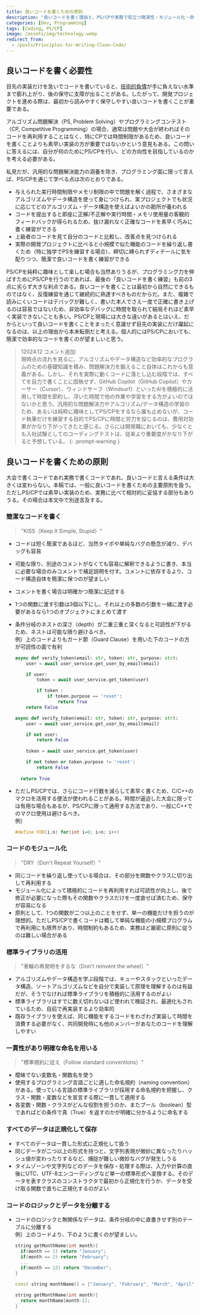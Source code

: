 ```yaml
---
title: 良いコードを書くための原則
description: "良いコードを書く理由と、PS/CPや実務で役立つ簡潔性・モジュール化・命名規約などの主要原則を解説する。"
categories: [Dev, Programming]
tags: [Coding, PS/CP]
image: /assets/img/technology.webp
redirect_from:
  - /posts/Principles-for-Writing-Clean-Code/
---
```


## 良いコードを書く必要性
目先の実装だけを急いでコードを書いていると、[技術的負債](/posts/Technical-debt/)が手に負えない水準まで膨れ上がり、後の保守に支障が出ることがある。したがって、開発プロジェクトを進める際は、最初から読みやすく保守しやすい良いコードを書くことが重要である。

アルゴリズム問題解決（PS, Problem Solving）やプログラミングコンテスト（CP, Competitive Programming）の場合、通常は問題や大会が終わればそのコードを再利用することはなく、特にCPでは時間制限があるため、良いコードを書くことよりも素早い実装の方が重要ではないかという意見もある。この問いに答えるには、自分が何のためにPS/CPを行い、どの方向性を目指しているのかを考える必要がある。

私見だが、汎用的な問題解決能力の涵養を除き、プログラミング面に限って言えば、PS/CPを通じて学べる点は次のとおりである。
- 与えられた実行時間制限やメモリ制限の中で問題を解く過程で、さまざまなアルゴリズムやデータ構造を使って身につけられ、実プロジェクトでも状況に応じてどのアルゴリズム・データ構造を使えばよいかの勘所が養われる
- コードを提出すると即座に正解/不正解や実行時間・メモリ使用量の客観的フィードバックが得られるため、抜け漏れなく正確なコードを素早く巧みに書く練習ができる
- 上級者のコードを見て自分のコードと比較し、改善点を見つけられる
- 実際の開発プロジェクトに比べると小規模で似た機能のコードを繰り返し書くため（特に独学でPSを練習する場合）、締切に縛られずディテールに気を配りつつ、簡潔で良いコードを書く練習ができる

PS/CPを純粋に趣味として楽しむ場合も当然ありうるが、プログラミング力を伸ばすためにPS/CPを行うのであれば、最後の「良いコードを書く練習」も前の3点に劣らず大きな利点である。良いコードを書くことは最初から自然にできるものではなく、反復練習を通じて継続的に熟達すべきものだからだ。また、複雑で読みにくいコードはデバッグが難しく、書いた本人でさえ一度で正確に書き上げるのは容易ではないため、非効率なデバッグに時間を取られて結局それほど素早く実装できないことも多い。PS/CPと現場には大きな違いがあるとはいえ、だからといって良いコードを書くことをまったく意識せず目先の実装にだけ躍起になるのは、以上の理由から本末転倒だと考える。個人的にはPS/CPにおいても、簡潔で効率的なコードを書くのが望ましいと思う。 

> 12024.12 コメント追加:  
> 現時点の流れを見るに、アルゴリズムやデータ構造など効率的なプログラムのための基礎知識を積み、問題解決力を鍛えること自体はこれからも意義がある。しかし、それを実際に動くコードに落とし込む段階では、すべてを自力で書くことに固執せず、GitHub Copilot（GitHub Copilot）やカーサー（Cursor）、ウィンドサーフ（Windsurf）といったAIを積極的に活用して時間を節約し、浮いた時間で他の作業や学習をする方がよいのではないかと思う。汎用的な問題解決力やアルゴリズム/データ構造の学習のため、あるいは純粋に趣味としてPS/CPをするなら誰も止めないが、コード執筆だけを練習する目的でPS/CPに時間と労力を投じるのは、費用対効果がかなり下がってきたと感じる。さらには開発職においても、少なくとも入社試験としてのコーディングテストは、従来より重要度がかなり下がると予想している。
{: .prompt-warning }

## 良いコードを書くための原則
大会で書くコードであれ実務で書くコードであれ、良いコードと言える条件は大きくは変わらない。本稿では、一般に良いコードを書くための主要原則を扱う。ただしPS/CPでは素早い実装のため、実務に比べて相対的に妥協する部分もありうる。その場合は本文中で別途言及する。

### 簡潔なコードを書く
> "KISS（Keep It Simple, Stupid）"

- コードは短く簡潔であるほど、当然タイポや単純なバグの懸念が減り、デバッグも容易
- 可能な限り、別途のコメントがなくても容易に解釈できるように書き、本当に必要な場合のみコメントで補足説明を付す。コメントに依存するより、コード構造自体を簡潔に保つのが望ましい
- コメントを書く場合は明確かつ簡潔に記述する
- 1つの関数に渡す引数は3個以下にし、それ以上の多数の引数を一緒に渡す必要があるなら1つのオブジェクトにまとめて渡す
- 条件分岐のネストの深さ（depth）が二重三重と深くなると可読性が下がるため、ネストは可能な限り避けるべき。  
  例）上のコードよりもガード節（Guard Clause）を用いた下のコードの方が可読性の面で有利  

  ```python
  async def verify_token(email: str, token: str, purpose: str):
      user = await user_service.get_user_by_email(email)
  
      if user:
          token = await user_service.get_token(user)
  
          if token :
              if token.purpose == 'reset':
                  return True
      return False
  ```
  ```python
  async def verify_token(email: str, token: str, purpose: str):
      user = await user_service.get_user_by_email(email)
  
      if not user:
          return False
    
      token = await user_service.get_token(user)
  
      if not token or token.purpose != 'reset':
          return False
    
    return True
  ```
- ただしPS/CPでは、さらにコード行数を減らして素早く書くため、C/C++のマクロを活用する便法が使われることがある。時間が逼迫した大会に限っては有用な場合もあるが、PS/CPに限って通用する方法であり、一般にC++でのマクロ使用は避けるべき。  
  例）  

  ```c++
  #define FOR(i,n) for(int i=0; i<n; i++)
  ```

### コードのモジュール化
> "DRY（Don't Repeat Yourself）"

- 同じコードを繰り返し使っている場合は、その部分を関数やクラスに切り出して再利用する
- モジュール化によって積極的にコードを再利用すれば可読性が向上し、後で修正が必要になった際もその関数やクラスだけを一度直せば済むため、保守が容易になる
- 原則として、1つの関数が二つ以上のことをせず、単一の機能だけを担うのが理想的。ただしPS/CPで書くコードは概して単純な機能の小規模プログラムで再利用にも限界があり、時間制約もあるため、実務ほど厳密に原則に従うのは難しい場合がある

### 標準ライブラリの活用
> "車輪の再発明をするな（Don't reinvent the wheel）"

- アルゴリズムやデータ構造を学ぶ段階では、キューやスタックといったデータ構造、ソートアルゴリズムなどを自分で実装して原理を理解するのは有益だが、そうでなければ標準ライブラリを積極的に活用するのがよい
- 標準ライブラリはすでに数え切れないほど使われて検証され、最適化もされているため、自前で再実装するより効率的
- 既存ライブラリを使えば、同じ機能をするコードをわざわざ実装して時間を浪費する必要がなく、共同開発時にも他のメンバーがあなたのコードを理解しやすい

### 一貫性があり明確な命名を用いる
> "標準規約に従え（Follow standard conventions）"

- 曖昧でない変数名・関数名を使う
- 使用するプログラミング言語ごとに適した命名規約（naming convention）がある。使っている言語の標準ライブラリが採用する命名規約を把握し、クラス・関数・変数などを宣言する際に一貫して適用する
- 各変数・関数・クラスがどんな役割を担うのか、またブール（boolean）型であればどの条件で真（True）を返すのかが明確に分かるように命名する

### すべてのデータは正規化して保存
- すべてのデータは一貫した形式に正規化して扱う
- 同じデータが二つ以上の形式を持つと、文字列表現が微妙に異なったりハッシュ値が変わったりするなど、捕捉が難しい微妙なバグが発生しうる
- タイムゾーンや文字列などのデータを保存・処理する際は、入力や計算の直後にUTC、UTF-8エンコーディングなど単一の標準形式へ変換する。そのデータを表すクラスのコンストラクタで最初から正規化を行うか、データを受け取る関数で直ちに正規化するのがよい

### コードのロジックとデータを分離する
- コードのロジックと無関係なデータは、条件分岐の中に直書きせず別のテーブルに分離する  
  例）上のコードより、下のように書くのが望ましい。

  ```c++
  string getMonthName(int month){
    if(month == 1) return "January";
    if(month == 2) return "February";
    ...
    if(month == 12) return "December";
  }
  ```
  ~~~c++
  const string monthName[] = {"January", "February", "March", "April", "May", "June", "July", "August", "September", "October", "November", "December"};

  string getMonthName(int month){
    return monthName[month-1];
  }
  ~~~
